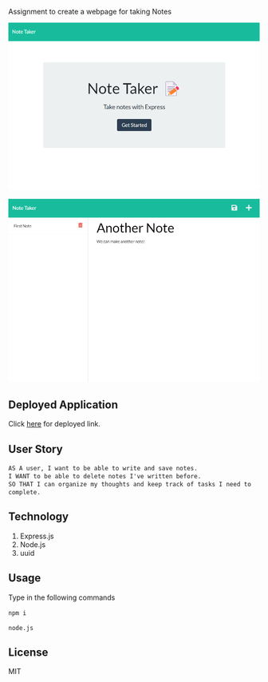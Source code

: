 Assignment to create a webpage for taking Notes


![Node Image](./public/assets/images/NoteTakrHome.png)


![Node Image](./public/assets/images/NoteTakrNotes.png)


## Deployed Application
Click [here](https://chucknotetakr.herokuapp.com/) for deployed link.

## User Story
```
AS A user, I want to be able to write and save notes.
I WANT to be able to delete notes I've written before.
SO THAT I can organize my thoughts and keep track of tasks I need to complete.
```

## Technology

1. Express.js 
2. Node.js
3. uuid

## Usage 
Type in the following commands

``` 
npm i
```

```
node.js
```

## License
MIT